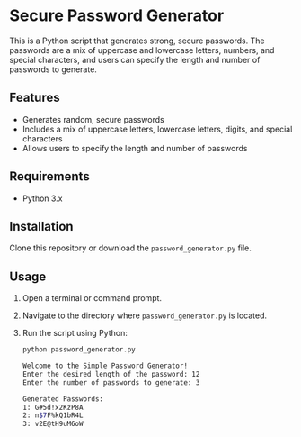 # Secure Password Generator

This is a Python script that generates strong, secure passwords. The passwords are a mix of uppercase and lowercase letters, numbers, and special characters, and users can specify the length and number of passwords to generate.

## Features

- Generates random, secure passwords
- Includes a mix of uppercase letters, lowercase letters, digits, and special characters
- Allows users to specify the length and number of passwords

## Requirements

- Python 3.x

## Installation

Clone this repository or download the `password_generator.py` file.

## Usage

1. Open a terminal or command prompt.
2. Navigate to the directory where `password_generator.py` is located.
3. Run the script using Python:

   ```bash
   python password_generator.py
   
   Welcome to the Simple Password Generator!
   Enter the desired length of the password: 12
   Enter the number of passwords to generate: 3

   Generated Passwords:
   1: G#5d!x2KzP8A
   2: n$7F%kQ1bR4L
   3: v2E@tH9uM6oW

